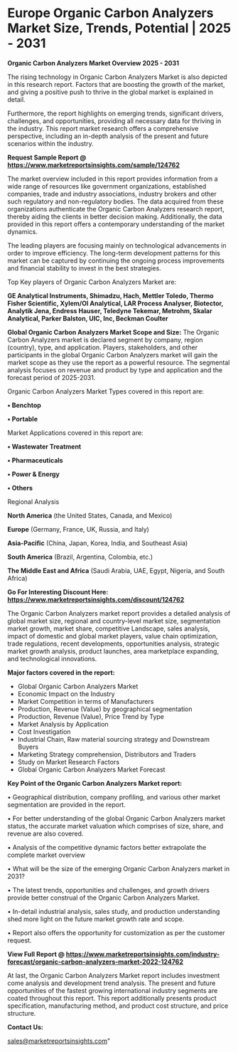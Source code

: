 # Europe Organic Carbon Analyzers Market Size, Trends, Potential | 2025 - 2031

<Strong> Organic Carbon Analyzers Market Overview 2025 - 2031</strong>

The rising technology in Organic Carbon Analyzers Market is also depicted in this research report. Factors that are boosting the growth of the market, and giving a positive push to thrive in the global market is explained in detail.

Furthermore, the report highlights on emerging trends, significant drivers, challenges, and opportunities, providing all necessary data for thriving in the industry. This report market research offers a comprehensive perspective, including an in-depth analysis of the present and future scenarios within the industry.

<strong>Request Sample Report @ <a href=https://www.marketreportsinsights.com/sample/124762>https://www.marketreportsinsights.com/sample/124762</a></strong>

The market overview included in this report provides information from a wide range of resources like government organizations, established companies, trade and industry associations, industry brokers and other such regulatory and non-regulatory bodies. The data acquired from these organizations authenticate the Organic Carbon Analyzers research report, thereby aiding the clients in better decision making. Additionally, the data provided in this report offers a contemporary understanding of the market dynamics.

The leading players are focusing mainly on technological advancements in order to improve efficiency. The long-term development patterns for this market can be captured by continuing the ongoing process improvements and financial stability to invest in the best strategies.

Top Key players of Organic Carbon Analyzers Market are:

<strong>GE Analytical Instruments, Shimadzu, Hach, Mettler Toledo, Thermo Fisher Scientific, Xylem/OI Analytical, LAR Process Analyser, Biotector, Analytik Jena, Endress  Hauser, Teledyne Tekemar, Metrohm, Skalar Analytical, Parker Balston, UIC, Inc, Beckman Coulter</strong>

<strong><b>Global Organic Carbon Analyzers Market Scope and Size:</b></strong>
The Organic Carbon Analyzers market is declared segment by company, region (country), type, and application. Players, stakeholders, and other participants in the global Organic Carbon Analyzers market will gain the market scope as they use the report as a powerful resource. The segmental analysis focuses on revenue and product by type and application and the forecast period of 2025-2031.

Organic Carbon Analyzers Market Types covered in this report are:

<strong>• Benchtop

• Portable</strong>

Market Applications covered in this report are:

<strong>• Wastewater Treatment

• Pharmaceuticals

• Power & Energy

• Others</strong> 

Regional Analysis

<strong>North America</strong> (the United States, Canada, and Mexico)

<strong>Europe</strong> (Germany, France, UK, Russia, and Italy)

<strong>Asia-Pacific</strong> (China, Japan, Korea, India, and Southeast Asia)

<strong>South America</strong> (Brazil, Argentina, Colombia, etc.)

<strong>The Middle East and Africa</strong> (Saudi Arabia, UAE, Egypt, Nigeria, and South Africa)

<strong>Go For Interesting Discount Here: <a href=https://www.marketreportsinsights.com/discount/124762>https://www.marketreportsinsights.com/discount/124762</a></strong>

The Organic Carbon Analyzers market report provides a detailed analysis of global market size, regional and country-level market size, segmentation market growth, market share, competitive Landscape, sales analysis, impact of domestic and global market players, value chain optimization, trade regulations, recent developments, opportunities analysis, strategic market growth analysis, product launches, area marketplace expanding, and technological innovations.

<strong><b>Major factors covered in the report:</b></strong>
<ul>
  <li>Global Organic Carbon Analyzers Market </li>
  <li>Economic Impact on the Industry</li>
  <li>Market Competition in terms of Manufacturers</li>
  <li>Production, Revenue (Value) by geographical segmentation</li>
  <li>Production, Revenue (Value), Price Trend by Type</li>
  <li>Market Analysis by Application</li>
  <li>Cost Investigation</li>
  <li>Industrial Chain, Raw material sourcing strategy and Downstream Buyers</li>
  <li>Marketing Strategy comprehension, Distributors and Traders</li>
  <li>Study on Market Research Factors</li>
  <li>Global Organic Carbon Analyzers Market Forecast</li>
</ul>

<strong><b>Key Point of the Organic Carbon Analyzers Market report:</b></strong>

• Geographical distribution, company profiling, and various other market segmentation are provided in the report.

• For better understanding of the global Organic Carbon Analyzers market status, the accurate market valuation which comprises of size, share, and revenue are also covered.

• Analysis of the competitive dynamic factors better extrapolate the complete market overview

• What will be the size of the emerging Organic Carbon Analyzers market in 2031?

• The latest trends, opportunities and challenges, and growth drivers provide better construal of the Organic Carbon Analyzers Market.

• In-detail industrial analysis, sales study, and production understanding shed more light on the future market growth rate and scope.

• Report also offers the opportunity for customization as per the customer request.

<strong><b>View Full Report @ <a href=https://www.marketreportsinsights.com/industry-forecast/organic-carbon-analyzers-market-2022-124762>https://www.marketreportsinsights.com/industry-forecast/organic-carbon-analyzers-market-2022-124762</a></b></strong>


At last, the Organic Carbon Analyzers Market report includes investment come analysis and development trend analysis. The present and future opportunities of the fastest growing international industry segments are coated throughout this report. This report additionally presents product specification, manufacturing method, and product cost structure, and price structure.

<strong>Contact Us:</strong>

sales@marketreportsinsights.com"
